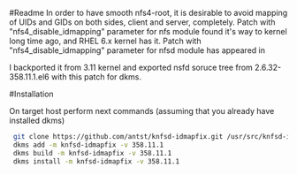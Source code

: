 #Readme
In order to have smooth nfs4-root, it is desirable to avoid mapping of UIDs and GIDs on both sides, client and server, completely.
Patch with "nfs4_disable_idmapping" parameter for nfs module found it's way to kernel long time ago, and RHEL 6.x kernel has it.
Patch with "nfs4_disable_idmapping" parameter for nfsd module has appeared in 

I backported it from 3.11 kernel and exported nsfd soruce tree from 2.6.32-358.11.1.el6 with this patch for dkms.

#Installation

On target host perform next commands (assuming that you already have installed dkms)

```bash
 git clone https://github.com/antst/knfsd-idmapfix.git /usr/src/knfsd-idmapfix-358.11.1
 dkms add -m knfsd-idmapfix -v 358.11.1
 dkms build -m knfsd-idmapfix -v 358.11.1
 dkms install -m knfsd-idmapfix -v 358.11.1
 ```
